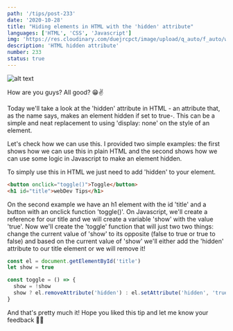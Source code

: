 ```yaml
---
path: '/tips/post-233'
date: '2020-10-28'
title: "Hiding elements in HTML with the 'hidden' attribute"
languages: ['HTML', 'CSS', 'Javascript']
img: 'https://res.cloudinary.com/duejrcpct/image/upload/q_auto/f_auto/w_1000/v1603900947/233-1_dwa6pr.png'
description: 'HTML hidden attribute'
number: 233
status: true
---
```


![alt text](https://res.cloudinary.com/duejrcpct/image/upload/q_auto/v1603901166/233-2_vw6oip.gif 'HTML hidden attribute')

How are you guys? All good? 😁✌️

Today we'll take a look at the 'hidden' attribute in HTML - an attribute that, as the name says, makes an element hidden if set to true-. This can be a simple and neat replacement to using 'display: none' on the style of an element.

Let's check how we can use this. I provided two simple examples: the first shows how we can use this in plain HTML and the second shows how we can use some logic in Javascript to make an element hidden.

To simply use this in HTML we just need to add 'hidden' to your element.

```html
<button onclick="toggle()">Toggle</button>
<h1 id="title">webDev Tips</h1>
```

On the second example we have an h1 element with the id 'title' and a button with an onclick function 'toggle()'. On Javascript, we'll create a reference for our title and we will create a variable 'show' with the value 'true'. Now we'll create the 'toggle' function that will just two two things: change the current value of 'show' to its opposite (false to true or true to false) and based on the current value of 'show' we'll either add the 'hidden' attribute to our title element or we will remove it!

```javascript
const el = document.getElementById('title')
let show = true

const toggle = () => {
  show = !show
  show ? el.removeAttribute('hidden') : el.setAttribute('hidden', 'true')
}
```

And that's pretty much it! Hope you liked this tip and let me know your feedback 🤗🙏
